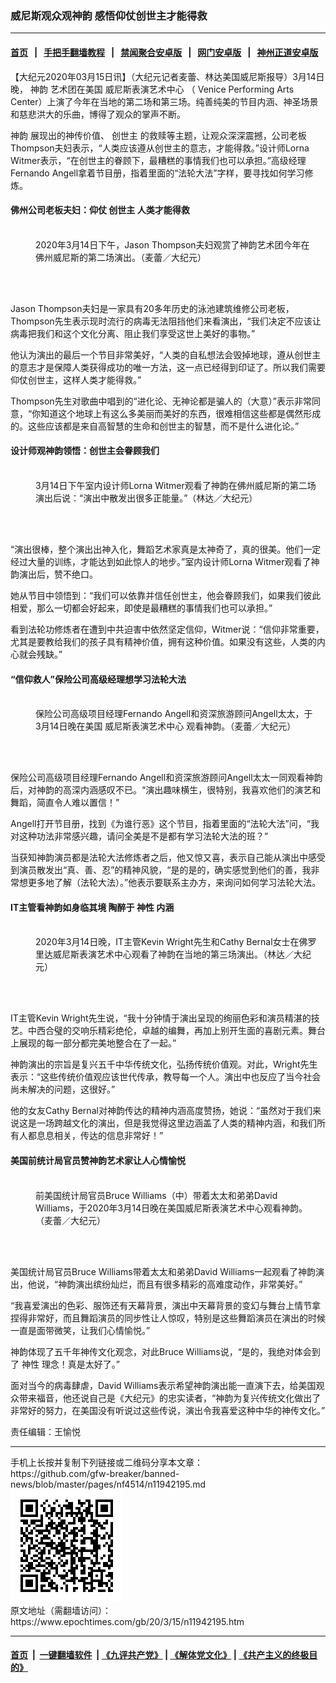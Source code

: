 ### 威尼斯观众观神韵 感悟仰仗创世主才能得救
------------------------

#### [首页](https://github.com/gfw-breaker/banned-news/blob/master/README.md) &nbsp;&nbsp;|&nbsp;&nbsp; [手把手翻墙教程](https://github.com/gfw-breaker/guides/wiki) &nbsp;&nbsp;|&nbsp;&nbsp; [禁闻聚合安卓版](https://github.com/gfw-breaker/bn-android) &nbsp;&nbsp;|&nbsp;&nbsp; [网门安卓版](https://github.com/oGate2/oGate) &nbsp;&nbsp;|&nbsp;&nbsp; [神州正道安卓版](https://github.com/SzzdOgate/update) 



<div><p>
 【大纪元2020年03月15日讯】（大纪元记者麦蕾、林达美国威尼斯报导）3月14日晚，
 <ok href="https://www.epochtimes.com/gb/tag/%E7%A5%9E%E9%9F%B5.html">
  神韵
 </ok>
 艺术团在美国
 <ok href="https://www.epochtimes.com/gb/tag/%E5%A8%81%E5%B0%BC%E6%96%AF%E8%A1%A8%E6%BC%94%E8%89%BA%E6%9C%AF%E4%B8%AD%E5%BF%83.html">
  威尼斯表演艺术中心
 </ok>
 （ Venice Performing Arts Center）上演了今年在当地的第二场和第三场。纯善纯美的节目内涵、神圣场景和慈悲洪大的乐曲，博得了观众的掌声不断。
</p>
<p>
 <ok href="https://www.epochtimes.com/gb/tag/%E7%A5%9E%E9%9F%B5.html">
  神韵
 </ok>
 展现出的神传价值、
 <ok href="https://www.epochtimes.com/gb/tag/%E5%88%9B%E4%B8%96%E4%B8%BB.html">
  创世主
 </ok>
 的救赎等主题，让观众深深震撼，公司老板Thompson夫妇表示，“人类应该遵从创世主的意志，才能得救。”设计师Lorna Witmer表示，“在创世主的眷顾下，最糟糕的事情我们也可以承担。”高级经理Fernando Angell拿着节目册，指着里面的“法轮大法”字样，要寻找如何学习修炼。
</p>
<h4>
 佛州公司老板夫妇：仰仗
 <ok href="https://www.epochtimes.com/gb/tag/%E5%88%9B%E4%B8%96%E4%B8%BB.html">
  创世主
 </ok>
 人类才能得救
</h4>
<figure class="wp-caption aligncenter" id="attachment_11941371" style="width: 450px">
 <ok href="http://i.epochtimes.com/assets/uploads/2020/03/2003141737151973.jpg">
  <img alt="" class="wp-image-11941371 size-medium" src="http://i.epochtimes.com/assets/uploads/2020/03/2003141737151973-450x300.jpg"/>
 </ok>
 <br/><figcaption class="wp-caption-text">
  2020年3月14日下午，Jason Thompson夫妇观赏了神韵艺术团今年在佛州威尼斯的第二场演出。（麦蕾／大纪元）
 </figcaption><br/>
</figure><br/>
<p>
 Jason Thompson夫妇是一家具有20多年历史的泳池建筑维修公司老板，Thompson先生表示现时流行的病毒无法阻挡他们来看演出，“我们决定不应该让病毒把我们和这个文化分离、阻止我们享受这世上美好的事物。”
</p>
<p>
 他认为演出的最后一个节目非常美好，“人类的自私想法会毁掉地球，遵从创世主的意志才是保障人类获得成功的唯一方法，这一点已经得到印证了。所以我们需要仰仗创世主，这样人类才能得救。”
</p>
<p>
 Thompson先生对歌曲中唱到的“进化论、无神论都是骗人的（大意）”表示非常同意，“你知道这个地球上有这么多美丽而美好的东西，很难相信这些都是偶然形成的。这些应该都是来自高智慧的生命和创世主的智慧，而不是什么进化论。”
</p>
<h4>
 设计师观神韵领悟：创世主会眷顾我们
</h4>
<figure class="wp-caption aligncenter" id="attachment_11941061" style="width: 450px">
 <ok href="http://i.epochtimes.com/assets/uploads/2020/03/2003141833421973.jpg">
  <img alt="" class="wp-image-11941061 size-medium" src="http://i.epochtimes.com/assets/uploads/2020/03/2003141833421973-450x300.jpg"/>
 </ok>
 <br/><figcaption class="wp-caption-text">
  3月14日下午室内设计师Lorna Witmer观看了神韵在佛州威尼斯的第二场演出后说：“演出中散发出很多正能量。”（林达／大纪元）
 </figcaption><br/>
</figure><br/>
<p>
 “演出很棒，整个演出出神入化，舞蹈艺术家真是太神奇了，真的很美。他们一定经过大量的训练，才能达到如此惊人的地步。”室内设计师Lorna Witmer观看了神韵演出后，赞不绝口。
</p>
<p>
 她从节目中领悟到：“我们可以依靠并信任创世主，他会眷顾我们，如果我们彼此相爱，那么一切都会好起来，即使是最糟糕的事情我们也可以承担。”
</p>
<p>
 看到法轮功修炼者在遭到中共迫害中依然坚定信仰，Witmer说：“信仰非常重要，尤其是要教给我们的孩子具有精神价值，拥有这种价值。如果没有这些，人类的内心就会残缺。”
</p>
<h4>
 “信仰救人”保险公司高级经理想学习法轮大法
</h4>
<figure class="wp-caption aligncenter" id="attachment_11942152" style="width: 450px">
 <ok href="http://i.epochtimes.com/assets/uploads/2020/03/200314235011100649.jpg">
  <img alt="" class="wp-image-11942152 size-medium" src="http://i.epochtimes.com/assets/uploads/2020/03/200314235011100649-450x300.jpg"/>
 </ok>
 <br/><figcaption class="wp-caption-text">
  保险公司高级项目经理Fernando Angell和资深旅游顾问Angell太太，于3月14日晚在美国
  <ok href="https://www.epochtimes.com/gb/tag/%E5%A8%81%E5%B0%BC%E6%96%AF%E8%A1%A8%E6%BC%94%E8%89%BA%E6%9C%AF%E4%B8%AD%E5%BF%83.html">
   威尼斯表演艺术中心
  </ok>
  观看神韵。（麦蕾／大纪元）
 </figcaption><br/>
</figure><br/>
<p>
 保险公司高级项目经理Fernando Angell和资深旅游顾问Angell太太一同观看神韵后，对神韵的高深内涵感叹不已。“演出趣味横生，很特别，我喜欢他们的演艺和舞蹈，简直令人难以置信！”
</p>
<p>
 Angell打开节目册，找到《为谁行恶》这个节目，指着里面的“法轮大法”问，“我对这种功法非常感兴趣，请问全美是不是都有学习法轮大法的班？”
</p>
<p>
 当获知神韵演员都是法轮大法修炼者之后，他又惊又喜，表示自己能从演出中感受到演员散发出“真、善、忍”的精神风貌，“是的是的，确实感觉到他们的善，我非常想更多地了解（法轮大法）。”他表示要联系主办方，来询问如何学习法轮大法。
</p>
<h4>
 IT主管看神韵如身临其境 陶醉于
 <ok href="https://www.epochtimes.com/gb/tag/%E7%A5%9E%E6%80%A7.html">
  神性
 </ok>
 内涵
</h4>
<figure class="wp-caption aligncenter" id="attachment_11941984" style="width: 450px">
 <ok href="http://i.epochtimes.com/assets/uploads/2020/03/200314235022100649.jpg">
  <img alt="" class="wp-image-11941984 size-medium" src="http://i.epochtimes.com/assets/uploads/2020/03/200314235022100649-450x300.jpg"/>
 </ok>
 <br/><figcaption class="wp-caption-text">
  2020年3月14日晚，IT主管Kevin Wright先生和Cathy Bernal女士在佛罗里达威尼斯表演艺术中心观看了神韵在当地的第三场演出。（林达／大纪元）
 </figcaption><br/>
</figure><br/>
<p>
 IT主管Kevin Wright先生说，“我十分钟情于演出呈现的绚丽色彩和演员精湛的技艺。中西合璧的交响乐精彩绝伦，卓越的编舞，再加上别开生面的喜剧元素。舞台上展现的每一部分都完美地整合在了一起。”
</p>
<p>
 神韵演出的宗旨是复兴五千中华传统文化，弘扬传统价值观。对此，Wright先生表示：“这些传统价值观应该世代传承，教导每一个人。演出中也反应了当今社会尚未解决的问题，这很好。”
</p>
<p>
 他的女友Cathy Bernal对神韵传达的精神内涵高度赞扬，她说：“虽然对于我们来说这是一场跨越文化的演出，但是我觉得这里边涵盖了人类的精神内涵，和我们所有人都息息相关，传达的信息非常好！”
</p>
<h4>
 美国前统计局官员赞神韵艺术家让人心情愉悦
</h4>
<figure class="wp-caption aligncenter" id="attachment_11942242" style="width: 450px">
 <ok href="http://i.epochtimes.com/assets/uploads/2020/03/200314235015100649.jpg">
  <img alt="" class="wp-image-11942242 size-medium" src="http://i.epochtimes.com/assets/uploads/2020/03/200314235015100649-450x300.jpg"/>
 </ok>
 <br/><figcaption class="wp-caption-text">
  前美国统计局官员Bruce Williams（中）带着太太和弟弟David Williams，于2020年3月14日晚在美国威尼斯表演艺术中心观看神韵。（麦蕾／大纪元）
 </figcaption><br/>
</figure><br/>
<p>
 美国统计局官员Bruce Williams带着太太和弟弟David Williams一起观看了神韵演出，他说，“神韵演出缤纷灿烂，而且有很多精彩的高难度动作，非常美好。”
</p>
<p>
 “我喜爱演出的色彩、服饰还有天幕背景，演出中天幕背景的变幻与舞台上情节拿捏得非常好，而且舞蹈演员的同步性让人惊叹，特别是这些舞蹈演员在演出的时候一直是面带微笑，让我们心情愉悦。”
</p>
<p>
 神韵体现了五千年神传文化观念，对此Bruce Williams说，“是的，我绝对体会到了
 <ok href="https://www.epochtimes.com/gb/tag/%E7%A5%9E%E6%80%A7.html">
  神性
 </ok>
 理念！真是太好了。”
</p>
<p>
 面对当今的病毒肆虐，David Williams表示希望神韵演出能一直演下去，给美国观众带来福音，他还说自己是《大纪元》的忠实读者，“神韵为复兴传统文化做出了非常好的努力，在美国没有听说过这些传说，演出令我喜爱这种中华的神传文化。”
</p>
<p>
 责任编辑：王愉悦
</p>
</div>
<hr/>
手机上长按并复制下列链接或二维码分享本文章：<br/>
https://github.com/gfw-breaker/banned-news/blob/master/pages/nf4514/n11942195.md <br/>
<a href='https://github.com/gfw-breaker/banned-news/blob/master/pages/nf4514/n11942195.md'><img src='https://github.com/gfw-breaker/banned-news/blob/master/pages/nf4514/n11942195.md.png'/></a> <br/>
原文地址（需翻墙访问）：https://www.epochtimes.com/gb/20/3/15/n11942195.htm


------------------------
#### [首页](https://github.com/gfw-breaker/banned-news/blob/master/README.md) &nbsp;|&nbsp; [一键翻墙软件](https://github.com/gfw-breaker/nogfw/blob/master/README.md) &nbsp;| [《九评共产党》](https://github.com/gfw-breaker/9ping.md/blob/master/README.md#九评之一评共产党是什么) | [《解体党文化》](https://github.com/gfw-breaker/jtdwh.md/blob/master/README.md) | [《共产主义的终极目的》](https://github.com/gfw-breaker/gczydzjmd.md/blob/master/README.md)


<img src='http://gfw-breaker.win/banned-news/pages/nf4514/n11942195.md' width='0px' height='0px'/>